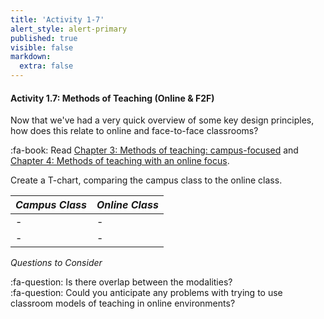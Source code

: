 ```yaml
---
title: 'Activity 1-7'
alert_style: alert-primary
published: true
visible: false
markdown:
  extra: false
---
```


#### Activity 1.7: Methods of Teaching (Online & F2F)

Now that we've had a very quick overview of some key design principles, how does this relate to online and face-to-face classrooms?

:fa-book: Read [Chapter 3: Methods of teaching: campus-focused](https://pressbooks.bccampus.ca/teachinginadigitalagev2/part/chapter-4-methods-of-teaching/) and [Chapter 4: Methods of teaching with an online focus](https://pressbooks.bccampus.ca/teachinginadigitalagev2/part/chapter-6-models-for-designing-teaching-and-learning/).  

Create a T-chart, comparing the campus class to the online class.  

| *Campus Class* | *Online Class* |
|----------------|----------------|
| -               | -               |
| -               | -               |

*Questions to Consider*

:fa-question: Is there overlap between the modalities?  
:fa-question: Could you anticipate any problems with trying to use classroom models of teaching in online environments?
